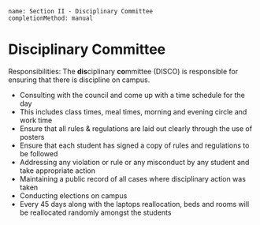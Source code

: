 ```ngMeta
name: Section II - Disciplinary Committee
completionMethod: manual
```

# Disciplinary Committee

Responsibilities:
The **dis**ciplinary **co**mmittee (DISCO) is responsible for ensuring that there is discipline on campus.
- Consulting with the council and come up with a time schedule for the day
- This includes class times, meal times, morning and evening circle and work time
- Ensure that all rules & regulations are laid out clearly through the use of posters
- Ensure that each student has signed a copy of rules and regulations to be followed
- Addressing any violation or rule or any misconduct by any student and take appropriate action
- Maintaining a public record of all cases where disciplinary action was taken
- Conducting elections on campus
- Every 45 days along with the laptops reallocation, beds and rooms will be reallocated randomly amongst the students

